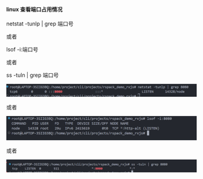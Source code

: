 #### linux  查看端口占用情况 


netstat -tunlp | grep 端口号

或者

lsof -i:端口号

或者

ss -tuln | grep 端口号

![alt text](images/image.png)

或者

![alt text](images/image-1.png)

或者

![alt text](images/imageD.png)

